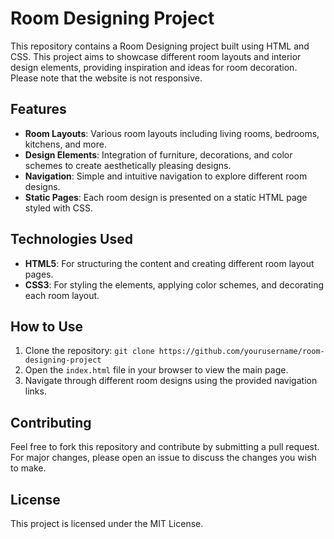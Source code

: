  
# Room Designing Project

This repository contains a Room Designing project built using HTML and CSS. This project aims to showcase different room layouts and interior design elements, providing inspiration and ideas for room decoration. Please note that the website is not responsive.

## Features

- **Room Layouts**: Various room layouts including living rooms, bedrooms, kitchens, and more.
- **Design Elements**: Integration of furniture, decorations, and color schemes to create aesthetically pleasing designs.
- **Navigation**: Simple and intuitive navigation to explore different room designs.
- **Static Pages**: Each room design is presented on a static HTML page styled with CSS.

## Technologies Used

- **HTML5**: For structuring the content and creating different room layout pages.
- **CSS3**: For styling the elements, applying color schemes, and decorating each room layout.

## How to Use

1. Clone the repository: `git clone https://github.com/yourusername/room-designing-project`
2. Open the `index.html` file in your browser to view the main page.
3. Navigate through different room designs using the provided navigation links.
 

## Contributing

Feel free to fork this repository and contribute by submitting a pull request. For major changes, please open an issue to discuss the changes you wish to make.

## License

This project is licensed under the MIT License.

 
